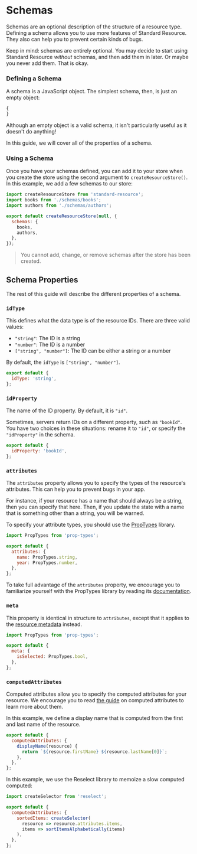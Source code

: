 # Schemas

Schemas are an optional description of the structure of a resource type. Defining a schema
allows you to use more features of Standard Resource. They also can help you to prevent certain
kinds of bugs.

Keep in mind: schemas are entirely optional. You may decide to start using Standard
Resource _without_ schemas, and then add them in later. Or maybe you never add them.
That is okay.

### Defining a Schema

A schema is a JavaScript object. The simplest schema, then, is just an empty object:

```js
{
}
```

Although an empty object is a valid schema, it isn't particularly useful as it doesn't do
anything!

In this guide, we will cover all of the properties of a schema.

### Using a Schema

Once you have your schemas defined, you can add it to your store when you create the store
using the second argument to `createResourceStore()`. In this example, we add a few
schemas to our store:

```js
import createResourceStore from 'standard-resource';
import books from './schemas/books';
import authors from './schemas/authors';

export default createResourceStore(null, {
  schemas: {
    books,
    authors,
  },
});
```

> You cannot add, change, or remove schemas after the store has been created.

## Schema Properties

The rest of this guide will describe the different properties of a schema.

### `idType`

This defines what the data type is of the resource IDs. There are three valid values:

* `"string"`: The ID is a string
* `"number"`: The ID is a number
* `["string", "number"]`: The ID can be either a string or a number

By default, the `idType` is `["string", "number"]`.

```js
export default {
  idType: 'string',
};
```

### `idProperty`

The name of the ID property. By default, it is `"id"`.

Sometimes, servers return IDs on a different property, such as `"bookId"`. You have two
choices in these situations: rename it to `"id"`, or specify the `"idProperty"` in
the schema.

```js
export default {
  idProperty: 'bookId',
};
```

### `attributes`

The `attributes` property allows you to specify the types of the resource's attributes.
This can help you to prevent bugs in your app.

For instance, if your resource has a name that should always be a string, then you can
specify that here. Then, if you update the state with a name that is something other
than a string, you will be warned.

To specify your attribute types, you should use the
[PropTypes](https://github.com/facebook/prop-types) library.

```js
import PropTypes from 'prop-types';

export default {
  attributes: {
    name: PropTypes.string,
    year: PropTypes.number,
  },
};
```

To take full advantage of the `attributes` property, we encourage you to familiarize yourself
with the PropTypes library by reading its
[documentation](https://github.com/facebook/prop-types#usage).

### `meta`

This property is identical in structure to `attributes`, except that it applies to the
[resource metadata](./meta.md) instead.

```js
import PropTypes from 'prop-types';

export default {
  meta: {
    isSelected: PropTypes.bool,
  },
};
```

### `computedAttributes`

Computed attributes allow you to specify the computed attributes for your resource. We encourage you
to read [the guide](./computed-attributes.md) on computed attributes to learn more about them.

In this example, we define a display name that is computed from the first and last name of the resource.

```js
export default {
  computedAttributes: {
    displayName(resource) {
      return `${resource.firstName} ${resource.lastName[0]}`;
    },
  },
};
```

In this example, we use the Reselect library to memoize a slow computed computed:

```js
import createSelector from 'reselect';

export default {
  computedAttributes: {
    sortedItems: createSelector(
      resource => resource.attributes.items,
      items => sortItemsAlphabetically(items)
    ),
  },
};
```

